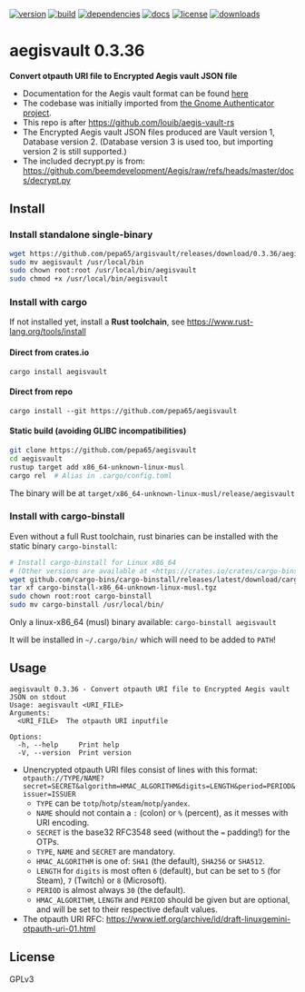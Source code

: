[![version](https://img.shields.io/crates/v/aegisvault.svg)](https://crates.io/crates/aegisvault)
[![build](https://github.com/pepa65/aegisvault/actions/workflows/ci.yml/badge.svg)](https://github.com/pepa65/aegisvault/actions/workflows/ci.yml)
[![dependencies](https://deps.rs/repo/github/pepa65/aegisvault/status.svg)](https://deps.rs/repo/github/pepa65/aegisvault)
[![docs](https://img.shields.io/badge/docs-aegisvault-blue.svg)](https://docs.rs/crate/aegisvault/latest)
[![license](https://img.shields.io/badge/License-GPLv3-blue.svg)](https://github.com/pepa65/aegisvault/blob/main/LICENSE)
[![downloads](https://img.shields.io/crates/d/aegisvault.svg)](https://crates.io/crates/aegisvault)

# aegisvault 0.3.36
**Convert otpauth URI file to Encrypted Aegis vault JSON file**

* Documentation for the Aegis vault format can be found [here](https://github.com/beemdevelopment/Aegis/blob/master/docs/vault.md)
* The codebase was initially imported from [the Gnome Authenticator project](https://gitlab.gnome.org/World/Authenticator/-/blob/0.3.34747ecfd73cff50cda574e7bdbebab183ba8/src/backup/aegis.rs).
* This repo is after <https://github.com/louib/aegis-vault-rs>
* The Encrypted Aegis vault JSON files produced are Vault version 1, Database version 2.
  (Database version 3 is used too, but importing version 2 is still supported.)
* The included decrypt.py is from:
  <https://github.com/beemdevelopment/Aegis/raw/refs/heads/master/docs/decrypt.py>

## Install
### Install standalone single-binary
```sh
wget https://github.com/pepa65/argisvault/releases/download/0.3.36/aegisvault
sudo mv aegisvault /usr/local/bin
sudo chown root:root /usr/local/bin/aegisvault
sudo chmod +x /usr/local/bin/aegisvault
```

### Install with cargo
If not installed yet, install a **Rust toolchain**, see <https://www.rust-lang.org/tools/install>

#### Direct from crates.io
`cargo install aegisvault`

#### Direct from repo
`cargo install --git https://github.com/pepa65/aegisvault`

#### Static build (avoiding GLIBC incompatibilities)
```sh
git clone https://github.com/pepa65/aegisvault
cd aegisvault
rustup target add x86_64-unknown-linux-musl
cargo rel  # Alias in .cargo/config.toml
```

The binary will be at `target/x86_64-unknown-linux-musl/release/aegisvault`

### Install with cargo-binstall
Even without a full Rust toolchain, rust binaries can be installed with the static binary `cargo-binstall`:

```sh
# Install cargo-binstall for Linux x86_64
# (Other versions are available at <https://crates.io/crates/cargo-binstall>)
wget github.com/cargo-bins/cargo-binstall/releases/latest/download/cargo-binstall-x86_64-unknown-linux-musl.tgz
tar xf cargo-binstall-x86_64-unknown-linux-musl.tgz
sudo chown root:root cargo-binstall
sudo mv cargo-binstall /usr/local/bin/
```

Only a linux-x86_64 (musl) binary available: `cargo-binstall aegisvault`

It will be installed in `~/.cargo/bin/` which will need to be added to `PATH`!



## Usage
```text
aegisvault 0.3.36 - Convert otpauth URI file to Encrypted Aegis vault JSON on stdout
Usage: aegisvault <URI_FILE>
Arguments:
  <URI_FILE>  The otpauth URI inputfile

Options:
  -h, --help     Print help
  -V, --version  Print version
```

* Unencrypted otpauth URI files consist of lines with this format:
  `otpauth://TYPE/NAME?secret=SECRET&algorithm=HMAC_ALGORITHM&digits=LENGTH&period=PERIOD&issuer=ISSUER`
  - `TYPE` can be `totp`/`hotp`/`steam`/`motp`/`yandex`.
  - `NAME` should not contain a `:` (colon) or `%` (percent), as it messes with URI encoding.
  - `SECRET` is the base32 RFC3548 seed (without the `=` padding!) for the OTPs.
  - `TYPE`, `NAME` and `SECRET` are mandatory.
  - `HMAC_ALGORITHM` is one of: `SHA1` (the default), `SHA256` or `SHA512`.
  - `LENGTH` for `digits` is most often `6` (default), but can be set to `5` (for Steam), `7` (Twitch) or `8` (Microsoft).
  - `PERIOD` is almost always `30` (the default).
  - `HMAC_ALGORITHM`, `LENGTH` and `PERIOD` should be given but are optional,
    and will be set to their respective default values.
* The otpauth URI RFC: <https://www.ietf.org/archive/id/draft-linuxgemini-otpauth-uri-01.html>

## License
GPLv3
